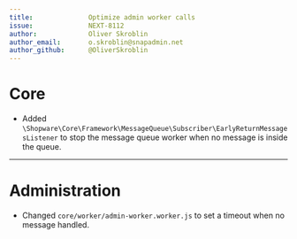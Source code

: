 ```yaml
---
title:              Optimize admin worker calls
issue:              NEXT-8112
author:             Oliver Skroblin
author_email:       o.skroblin@snapadmin.net
author_github:      @OliverSkroblin
---
```

# Core
* Added `\Shopware\Core\Framework\MessageQueue\Subscriber\EarlyReturnMessagesListener` to stop the message queue worker when no message is inside the queue.
___
# Administration
* Changed `core/worker/admin-worker.worker.js` to set a timeout when no message handled.  
